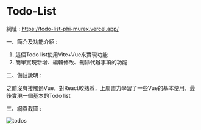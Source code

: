 # Todo-List

網址 : https://todo-list-phi-murex.vercel.app/

一、簡介及功能介紹 : 

1. 這個Todo list使用Vite+Vue來實現功能
2. 簡單實現新增、編輯修改、刪除代辦事項的功能

二、備註說明 :

之前沒有接觸過Vue，︀對React較熟悉，︀上周盡力學習了一些Vue的基本使用，最後實現一個基本的Todo list

三、網頁截圖 : 

![todos](https://github.com/BruceLiu0701/Todo-List/assets/130199748/dc95cd6c-39b7-4183-b6f8-2c5757ed1d33)
